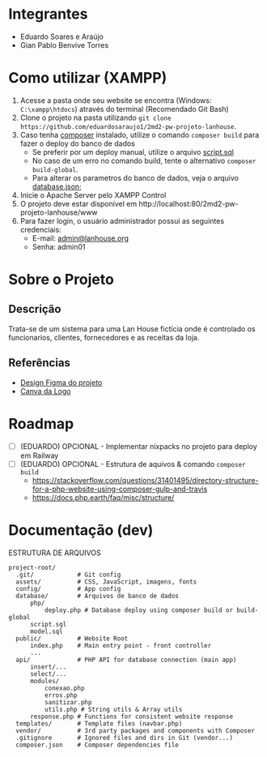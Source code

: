 # Integrantes

-   Eduardo Soares e Araújo
-   Gian Pablo Benvive Torres

# Como utilizar (XAMPP)

1.  Acesse a pasta onde seu website se encontra (Windows: `C:\xampp\htdocs`) através do terminal (Recomendado Git Bash)
2.  Clone o projeto na pasta utilizando `git clone https://github.com/eduardosaraujo1/2md2-pw-projeto-lanhouse`.
3.  Caso tenha [composer](https://getcomposer.org/) instalado, utilize o comando `composer build` para fazer o deploy do banco de dados
    -   Se preferir por um deploy manual, utilize o arquivo [script.sql](database/script.sql)
    -   No caso de um erro no comando build, tente o alternativo `composer build-global`.
    -   Para alterar os parametros do banco de dados, veja o arquivo [database.json](./config/database.json);
4.  Inicie o Apache Server pelo XAMPP Control
5.  O projeto deve estar disponivel em http://localhost:80/2md2-pw-projeto-lanhouse/www
6.  Para fazer login, o usuário administrador possui as seguintes credenciais:
    -   E-mail: admin@lanhouse.org
    -   Senha: admin01

# Sobre o Projeto

## Descrição

Trata-se de um sistema para uma Lan House fictícia onde é controlado os funcionarios, clientes, fornecedores e as receitas da loja.

## Referências

-   [Design Figma do projeto](https://www.figma.com/design/PGKnYiHtQ5wEX7GWklSsVg/Projeto-LanHouse?node-id=0-1&t=JGkDWUHh2upO3IXY-1)
-   [Canva da Logo](https://www.canva.com/design/DAGL5--3MWw/aEQKmSfDH_Kinom0rT7OPQ/edit)

# Roadmap

-   [ ] (EDUARDO) OPCIONAL - Implementar nixpacks no projeto para deploy em Railway
-   [ ] (EDUARDO) OPCIONAL - Estrutura de aquivos & comando `composer build`
    -   https://stackoverflow.com/questions/31401495/directory-structure-for-a-php-website-using-composer-gulp-and-travis
    -   https://docs.php.earth/faq/misc/structure/

# Documentação (dev)

ESTRUTURA DE ARQUIVOS

```
project-root/
  .git/            # Git config
  assets/          # CSS, JavaScript, imagens, fonts
  config/          # App config
  database/        # Arquivos de banco de dados
      php/
          deploy.php # Database deploy using composer build or build-global
      script.sql
      model.sql
  public/          # Website Root
      index.php    # Main entry point - front controller
      ...
  api/             # PHP API for database connection (main app)
      insert/...
      select/...
      modules/
          conexao.php
          erros.php
          sanitizar.php
          utils.php # String utils & Array utils
      response.php # Functions for consistent website response
  templates/       # Template files (navbar.php)
  vendor/          # 3rd party packages and components with Composer
  .gitignore       # Ignored files and dirs in Git (vendor...)
  composer.json    # Composer dependencies file
```
